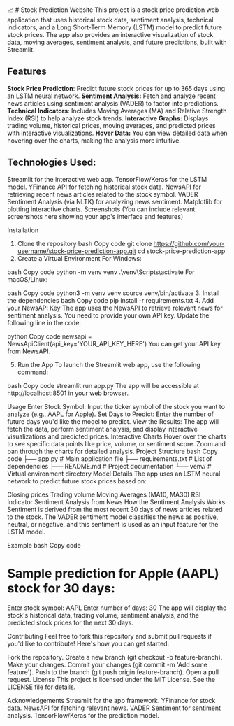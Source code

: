 📈 # Stock Prediction Website
This project is a stock price prediction web application that uses historical stock data, sentiment analysis, technical indicators, and a Long Short-Term Memory (LSTM) model to predict future stock prices. The app also provides an interactive visualization of stock data, moving averages, sentiment analysis, and future predictions, built with Streamlit.

## Features
**Stock Price Prediction**: Predict future stock prices for up to 365 days using an LSTM neural network.
**Sentiment Analysis:** Fetch and analyze recent news articles using sentiment analysis (VADER) to factor into predictions.
**Technical Indicators**: Includes Moving Averages (MA) and Relative Strength Index (RSI) to help analyze stock trends.
**Interactive Graphs:** Displays trading volume, historical prices, moving averages, and predicted prices with interactive visualizations.
**Hover Data:** You can view detailed data when hovering over the charts, making the analysis more intuitive.

## Technologies Used:
Streamlit for the interactive web app.
TensorFlow/Keras for the LSTM model.
YFinance API for fetching historical stock data.
NewsAPI for retrieving recent news articles related to the stock symbol.
VADER Sentiment Analysis (via NLTK) for analyzing news sentiment.
Matplotlib for plotting interactive charts.
Screenshots
(You can include relevant screenshots here showing your app's interface and features)

Installation
1. Clone the repository
bash
Copy code
git clone https://github.com/your-username/stock-price-prediction-app.git
cd stock-price-prediction-app
2. Create a Virtual Environment
For Windows:

bash
Copy code
python -m venv venv
.\venv\Scripts\activate
For macOS/Linux:

bash
Copy code
python3 -m venv venv
source venv/bin/activate
3. Install the dependencies
bash
Copy code
pip install -r requirements.txt
4. Add your NewsAPI Key
The app uses the NewsAPI to retrieve relevant news for sentiment analysis. You need to provide your own API key. Update the following line in the code:

python
Copy code
newsapi = NewsApiClient(api_key='YOUR_API_KEY_HERE')
You can get your API key from NewsAPI.

5. Run the App
To launch the Streamlit web app, use the following command:

bash
Copy code
streamlit run app.py
The app will be accessible at http://localhost:8501 in your web browser.

Usage
Enter Stock Symbol: Input the ticker symbol of the stock you want to analyze (e.g., AAPL for Apple).
Set Days to Predict: Enter the number of future days you'd like the model to predict.
View the Results: The app will fetch the data, perform sentiment analysis, and display interactive visualizations and predicted prices.
Interactive Charts
Hover over the charts to see specific data points like price, volume, or sentiment score.
Zoom and pan through the charts for detailed analysis.
Project Structure
bash
Copy code
├── app.py                # Main application file
├── requirements.txt       # List of dependencies
├── README.md              # Project documentation
└── venv/                  # Virtual environment directory
Model Details
The app uses an LSTM neural network to predict future stock prices based on:

Closing prices
Trading volume
Moving Averages (MA10, MA30)
RSI Indicator
Sentiment Analysis from News
How the Sentiment Analysis Works
Sentiment is derived from the most recent 30 days of news articles related to the stock. The VADER sentiment model classifies the news as positive, neutral, or negative, and this sentiment is used as an input feature for the LSTM model.

Example
bash
Copy code
# Sample prediction for Apple (AAPL) stock for 30 days:
Enter stock symbol: AAPL
Enter number of days: 30
The app will display the stock's historical data, trading volume, sentiment analysis, and the predicted stock prices for the next 30 days.

Contributing
Feel free to fork this repository and submit pull requests if you'd like to contribute! Here's how you can get started:

Fork the repository.
Create a new branch (git checkout -b feature-branch).
Make your changes.
Commit your changes (git commit -m 'Add some feature').
Push to the branch (git push origin feature-branch).
Open a pull request.
License
This project is licensed under the MIT License. See the LICENSE file for details.

Acknowledgements
Streamlit for the app framework.
YFinance for stock data.
NewsAPI for fetching relevant news.
VADER Sentiment for sentiment analysis.
TensorFlow/Keras for the prediction model.
